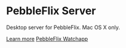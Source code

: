 # PebbleFlix Server
Desktop server for PebbleFlix. Mac OS X only. 

[Learn more](http://octalmage.github.io/PebbleFlix)
[PebbleFlix Watchapp](https://github.com/octalmage/PebbleFlix)
